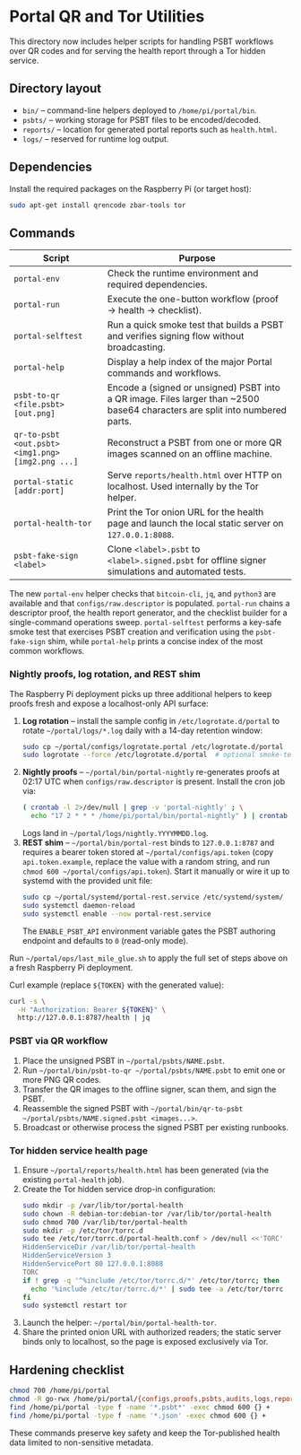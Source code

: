 # Portal QR and Tor Utilities

This directory now includes helper scripts for handling PSBT workflows over QR codes and for serving the health report through a Tor hidden service.

## Directory layout

- `bin/` – command-line helpers deployed to `/home/pi/portal/bin`.
- `psbts/` – working storage for PSBT files to be encoded/decoded.
- `reports/` – location for generated portal reports such as `health.html`.
- `logs/` – reserved for runtime log output.

## Dependencies

Install the required packages on the Raspberry Pi (or target host):

```bash
sudo apt-get install qrencode zbar-tools tor
```

## Commands

| Script | Purpose |
| --- | --- |
| `portal-env` | Check the runtime environment and required dependencies. |
| `portal-run` | Execute the one-button workflow (proof → health → checklist). |
| `portal-selftest` | Run a quick smoke test that builds a PSBT and verifies signing flow without broadcasting. |
| `portal-help` | Display a help index of the major Portal commands and workflows. |
| `psbt-to-qr <file.psbt> [out.png]` | Encode a (signed or unsigned) PSBT into a QR image. Files larger than ~2500 base64 characters are split into numbered parts. |
| `qr-to-psbt <out.psbt> <img1.png> [img2.png ...]` | Reconstruct a PSBT from one or more QR images scanned on an offline machine. |
| `portal-static [addr:port]` | Serve `reports/health.html` over HTTP on localhost. Used internally by the Tor helper. |
| `portal-health-tor` | Print the Tor onion URL for the health page and launch the local static server on `127.0.0.1:8088`. |
| `psbt-fake-sign <label>` | Clone `<label>.psbt` to `<label>.signed.psbt` for offline signer simulations and automated tests. |

The new `portal-env` helper checks that `bitcoin-cli`, `jq`, and `python3` are available and that `configs/raw.descriptor` is populated. `portal-run` chains a descriptor proof, the health report generator, and the checklist builder for a single-command operations sweep. `portal-selftest` performs a key-safe smoke test that exercises PSBT creation and verification using the `psbt-fake-sign` shim, while `portal-help` prints a concise index of the most common workflows.

### Nightly proofs, log rotation, and REST shim

The Raspberry Pi deployment picks up three additional helpers to keep proofs fresh and
expose a localhost-only API surface:

1. **Log rotation** – install the sample config in `/etc/logrotate.d/portal` to rotate
   `~/portal/logs/*.log` daily with a 14-day retention window:
   ```bash
   sudo cp ~/portal/configs/logrotate.portal /etc/logrotate.d/portal
   sudo logrotate --force /etc/logrotate.d/portal  # optional smoke-test
   ```
2. **Nightly proofs** – `~/portal/bin/portal-nightly` re-generates proofs at
   02:17 UTC when `configs/raw.descriptor` is present. Install the cron job via:
   ```bash
   ( crontab -l 2>/dev/null | grep -v 'portal-nightly' ; \
     echo "17 2 * * * /home/pi/portal/bin/portal-nightly" ) | crontab -
   ```
   Logs land in `~/portal/logs/nightly.YYYYMMDD.log`.
3. **REST shim** – `~/portal/bin/portal-rest` binds to `127.0.0.1:8787` and requires
   a bearer token stored at `~/portal/configs/api.token` (copy
   `api.token.example`, replace the value with a random string, and run
   `chmod 600 ~/portal/configs/api.token`). Start it manually or wire it up to
   systemd with the provided unit file:
   ```bash
   sudo cp ~/portal/systemd/portal-rest.service /etc/systemd/system/
   sudo systemctl daemon-reload
   sudo systemctl enable --now portal-rest.service
   ```
   The `ENABLE_PSBT_API` environment variable gates the PSBT authoring endpoint
   and defaults to `0` (read-only mode).

Run `~/portal/ops/last_mile_glue.sh` to apply the full set of steps above on a
fresh Raspberry Pi deployment.

Curl example (replace `${TOKEN}` with the generated value):

```bash
curl -s \
  -H "Authorization: Bearer ${TOKEN}" \
  http://127.0.0.1:8787/health | jq
```

### PSBT via QR workflow

1. Place the unsigned PSBT in `~/portal/psbts/NAME.psbt`.
2. Run `~/portal/bin/psbt-to-qr ~/portal/psbts/NAME.psbt` to emit one or more PNG QR codes.
3. Transfer the QR images to the offline signer, scan them, and sign the PSBT.
4. Reassemble the signed PSBT with `~/portal/bin/qr-to-psbt ~/portal/psbts/NAME.signed.psbt <images...>`.
5. Broadcast or otherwise process the signed PSBT per existing runbooks.

### Tor hidden service health page

1. Ensure `~/portal/reports/health.html` has been generated (via the existing `portal-health` job).
2. Create the Tor hidden service drop-in configuration:
   ```bash
   sudo mkdir -p /var/lib/tor/portal-health
   sudo chown -R debian-tor:debian-tor /var/lib/tor/portal-health
   sudo chmod 700 /var/lib/tor/portal-health
   sudo mkdir -p /etc/tor/torrc.d
   sudo tee /etc/tor/torrc.d/portal-health.conf > /dev/null <<'TORC'
   HiddenServiceDir /var/lib/tor/portal-health
   HiddenServiceVersion 3
   HiddenServicePort 80 127.0.0.1:8088
   TORC
   if ! grep -q '^%include /etc/tor/torrc.d/*' /etc/tor/torrc; then
     echo '%include /etc/tor/torrc.d/*' | sudo tee -a /etc/tor/torrc
   fi
   sudo systemctl restart tor
   ```
3. Launch the helper: `~/portal/bin/portal-health-tor`.
4. Share the printed onion URL with authorized readers; the static server binds only to localhost, so the page is exposed exclusively via Tor.

## Hardening checklist

```bash
chmod 700 /home/pi/portal
chmod -R go-rwx /home/pi/portal/{configs,proofs,psbts,audits,logs,reports}
find /home/pi/portal -type f -name '*.psbt*' -exec chmod 600 {} +
find /home/pi/portal -type f -name '*.json' -exec chmod 600 {} +
```

These commands preserve key safety and keep the Tor-published health data limited to non-sensitive metadata.
